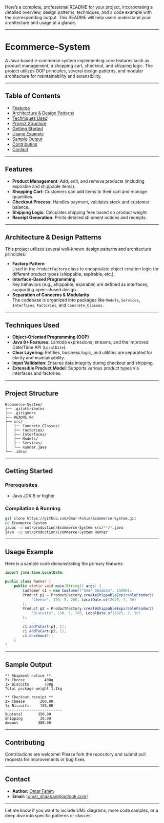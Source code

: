 Here’s a complete, professional README for your project, incorporating a detailed overview, design patterns, techniques, and a code example with the corresponding output. This README will help users understand your architecture and usage at a glance.

---

# Ecommerce-System

A Java-based e-commerce system implementing core features such as product management, a shopping cart, checkout, and shipping logic. The project utilizes OOP principles, several design patterns, and modular architecture for maintainability and extensibility.

---

## Table of Contents

- [Features](#features)
- [Architecture & Design Patterns](#architecture--design-patterns)
- [Techniques Used](#techniques-used)
- [Project Structure](#project-structure)
- [Getting Started](#getting-started)
- [Usage Example](#usage-example)
- [Sample Output](#sample-output)
- [Contributing](#contributing)
- [Contact](#contact)

---

## Features

- **Product Management**: Add, edit, and remove products (including expirable and shippable items).
- **Shopping Cart**: Customers can add items to their cart and manage quantities.
- **Checkout Process**: Handles payment, validates stock and customer balance.
- **Shipping Logic**: Calculates shipping fees based on product weight.
- **Receipt Generation**: Prints detailed shipment notices and receipts.

---

## Architecture & Design Patterns

This project utilizes several well-known design patterns and architecture principles:

- **Factory Pattern**  
  Used in the `ProductFactory` class to encapsulate object creation logic for different product types (shippable, expirable, etc.).
- **Interface-Based Programming**  
  Key behaviors (e.g., shippable, expirable) are defined as interfaces, supporting open-closed design.
- **Separation of Concerns & Modularity**  
  The codebase is organized into packages like `Models`, `Services`, `Interfaces`, `Factories`, and `Concrete_Classes`.

---

## Techniques Used

- **Object-Oriented Programming (OOP)**
- **Java 8+ Features**: Lambda expressions, streams, and the improved Date/Time API (`LocalDate`).
- **Clear Layering**: Entities, business logic, and utilities are separated for clarity and maintainability.
- **Input Validation**: Ensures data integrity during checkout and shipping.
- **Extensible Product Model**: Supports various product types via interfaces and factories.

---

## Project Structure

```
Ecommerce-System/
├── .gitattributes
├── .gitignore
├── README.md
├── src/
│   ├── Concrete_Classes/
│   ├── Factories/
│   ├── Interfaces/
│   ├── Models/
│   ├── Services/
│   └── Runner.java
└── .idea/
```

---

## Getting Started

### Prerequisites

- Java JDK 8 or higher

### Compilation & Running

```sh
git clone https://github.com/Omar-Fahim/Ecommerce-System.git
cd Ecommerce-System
javac -d out/production/Ecommerce-System src/**/*.java
java -cp out/production/Ecommerce-System Runner
```

---

## Usage Example

Here is a sample code demonstrating the primary features:

```java
import java.time.LocalDate;

public class Runner {
    public static void main(String[] args) {
        Customer c1 = new Customer("Omar Shaaban", 15000);
        Product p1 = ProductFactory.createShippableExpirableProduct(
            "Cheese", 100, 5, 200, LocalDate.of(2025, 7, 30)
        );
        Product p2 = ProductFactory.createShippableExpirableProduct(
            "Biscuits", 150, 5, 700, LocalDate.of(2025, 7, 30)
        );

        c1.addToCart(p1, 2);
        c1.addToCart(p2, 1);
        c1.checkout();
    }
}
```

---

## Sample Output

```
** Shipment notice **
2x Cheese         400g
1x Biscuits       700g
Total package weight 1.1kg

** Checkout receipt **
2x Cheese       200.00
1x Biscuits     150.00
--------------------------
Subtotal       350.00
Shipping        30.00
Amount         380.00
```

---

## Contributing

Contributions are welcome! Please fork the repository and submit pull requests for improvements or bug fixes.

---

## Contact

- **Author:** [Omar Fahim](https://github.com/Omar-Fahim)
- **Email:** [omar_shaaban@outlook.com]

---

Let me know if you want to include UML diagrams, more code samples, or a deep dive into specific patterns or classes!
